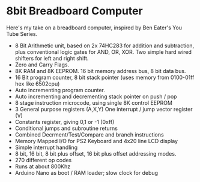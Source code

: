 # 8bit Breadboard Computer
Here's my take on a breadboard computer, inspired by Ben Eater's You Tube Series.
* 8 Bit Arithmetic unit, based on 2x 74HC283 for addition and subtraction, plus conventional logic gates for AND, OR, XOR. Two simple hard wired shifters for left and right shift.
* Zero and Carry Flags.
* 8K RAM and 8K EEPROM. 16 bit memory address bus, 8 bit data bus.
* 16 Bit program counter, 8 bit stack pointer (uses memory from 0100-01ff hex like 6502cpu)
* Auto incrementing program counter.
* Auto incrementing and decrementing stack pointer on push / pop
* 8 stage instruction microcode, using single 8K control EEPROM
* 3 General purpose registers (A,X,Y) One interrupt / jump vector register (V)
* Constants register, giving 0,1 or -1 (0xff)
* Conditional jumps and subroutine returns
* Combined Decrment/Test/Compare and branch instructions
* Memory Mapped I/O for PS2 Keyboard and 4x20 line LCD display
* Simple interrupt handling
* 8 bit, 16 bit, 8 bit plus offset, 16 bit plus offset addressing modes.
* 270 different op codes
* Runs at about 800Khz
* Arduino Nano as boot / RAM loader; slow clock for debug
